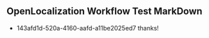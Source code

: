 ## OpenLocalization Workflow Test MarkDown
* 143afd1d-520a-4160-aafd-a11be2025ed7 thanks!

<!--HONumber=Aug16_HO4-->


